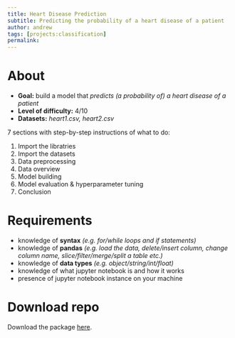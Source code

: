 ```yaml
---
title: Heart Disease Prediction
subtitle: Predicting the probability of a heart disease of a patient
author: andrew
tags: [projects:classification]
permalink:
---
```

# About

- **Goal:** build a model that *predicts (a probability of) a heart disease of a patient*
- **Level of difficulty:** 4/10
- **Datasets:** *heart1.csv, heart2.csv*

7 sections with step-by-step instructions of what to do:

1. Import the libratries
2. Import the datasets
3. Data preprocessing
4. Data overview
5. Model building
6. Model evaluation & hyperparameter tuning
7. Conclusion

# Requirements
- knowledge of **syntax** *(e.g. for/while loops and if statements)*
- knowledge of **pandas** *(e.g. load the data, delete/insert column, change column name, slice/filter/merge/split a table etc.)*
- knowledge of **data types** *(e.g. object/string/int/float)*
- knowledge of what jupyter notebook is and how it works
- presence of jupyter notebook instance on your machine

# Download repo
Download the package [here](https://github.com/the-learning-machine/projects/tree/master/tlm_project2).
